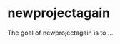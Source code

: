 
# newprojectagain

<!-- badges: start -->
<!-- badges: end -->

The goal of newprojectagain is to ...

